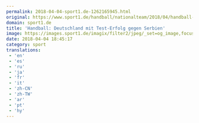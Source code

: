 ```yaml
---
permalink: 2018-04-04-sport1.de-1262165945.html
original: https://www.sport1.de/handball/nationalteam/2018/04/handball-deutschland-mit-test-erfolg-gegen-serbien
domain: sport1.de
title: 'Handball: Deutschland mit Test-Erfolg gegen Serbien'
image: https://images.sport1.de/imagix/filter2/jpeg/_set=og_image,focus=51x38/imagix/2fc7359e-3837-11e8-87b1-f80f41fc63ce
date: 2018-04-04 18:45:17
category: sport
translations: 
 - 'en'
 - 'es'
 - 'ru'
 - 'ja'
 - 'fr'
 - 'it'
 - 'zh-CN'
 - 'zh-TW'
 - 'ar'
 - 'pt'
 - 'hy'
---
```


